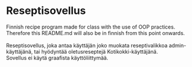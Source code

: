 # Reseptisovellus<br>
Finnish recipe program made for class with the use of OOP practices. Therefore this README.md will also be in finnish from this point onwards.<br>
<br>
Reseptisovellus, joka antaa käyttäjän joko muokata reseptivalikkoa admin-käyttäjänä, tai hyödyntää oletusreseptejä Kotikokki-käyttäjänä.<br>
Sovellus ei käytä graafista käyttöliittymää.

